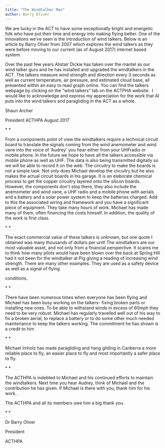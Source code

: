 ```yaml
---
title: "The Windtalker Man"
author: Barry Oliver
---
```


We are lucky in the ACT to have some exceptionally bright and energetic
folk who have put their time and energy into making flying better. One
of the innovations we’ve seen is the introduction of wind talkers. Below
is an article by Barry Oliver from 2007 which explores the wind talkers
as they were before moving to our current (as of August 2017) internet
based system.

Over the past few years Alistair Dickie has taken over the mantel as our
wind talker guru and he has installed and upgraded the windtalkers in
the ACT. The talkers measure wind strength and direction every 3 seconds
as well as current temperature, air pressure, and estimated cloud base,
all presented within an easy to read graph online. You can find the
talkers webpage by clicking on the “wind talkers” tab on the ACTPHA
website.  I would like to acknowledge and express my appreciation for
the work that Al puts into the wind talkers and paragliding in the ACT
as a whole.

Shaun Archer

President ACTHPA August 2017

* *

From a components point of view the windtalkers require a technical
circuit board to translate the signals coming from the wind anemometer
and wind vane into the voice of 'Audrey' you hear either from your
UHFradio or mobile phone. In the future we hope to have all the talkers
accessible via mobile phone as well as UHF. The data is also being
transmitted digitally so we will be able to record it on the web. The
circuitry to make the boards is not a simple task. Not only does Michael
develop the circuitry but he also makes the actual circuit boards in his
garage. It is an elaborate chemical process to get the copper circuitry
layered onto the silicon boards. However, the components don't stop
there, they also include the anemometer and wind vane, a UHF radio and a
mobile phone with aerials and a battery and a solar power system to keep
the batteries charged. Add to this the associated wiring and framework
and you have a significant piece of equipment. They take many hours of
work. Michael has made many of them, often financing the costs himself.
In addition, the quality of the work is first class.

* *

The exact commercial value of these talkers is unknown, but one quote I
obtained was many thousands of dollars per unit! The windtalkers are our
most valuable asset, and not only from a financial perspective. It
scares me to think how many pilots would have been blown over the back
at Spring Hill had it not been for the windtalker at Pig giving a
reading of increasing wind strength. There are many other examples. They
are used as a safety device as well as a signal of flying

conditions.

* *

There have been numerous times when everyone has been flying and Michael
has been busy working on the talkers- fixing broken parts or installing
new ones. To be able to withstand winds in excess of 60mph they need to
be very robust. Michael has regularly travelled well out of his way to
fix a broken aerial, to replace a battery or to do some other much
needed maintenance to keep the talkers working. The commitment he has
shown is a credit to him

* *

Michael Imholz has made paragliding and hang gliding in Canberra a more
reliable place to fly, an easier place to fly and most importantly a
safer place to fly.

* *

The ACTHPA is indebted to Michael and his continued efforts to maintain
the windtalkers. Next time you hear Audrey, think of Michael and the
contribution he has given. If Michael is there with you, thank him for
his work.

The ACTHPA and all its members owe him a big thank you.

* *

Dr Barry Oliver

President

ACTHPA

